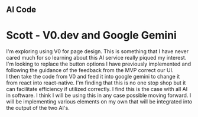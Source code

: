 ## AI Code


# Scott - V0.dev and Google Gemini
I'm exploring using V0 for page design. This is something that I have never cared much for so learning about this AI service really piqued my interest. I'm looking to replace the button options I have previously implemented and following the guidance of the feedback from the MVP correct our UI.  
I then take the code from V0 and feed it into google gemini to change it from react into react-native.
I'm finding that this is no one stop shop but it can facilitate efficiency if utilized correctly. I find this is the case with all AI in software. 
I think I will be using this in any case possible moving forward. 
I will be implementing various elements on my own that will be integrated into the output of the two AI's. 
